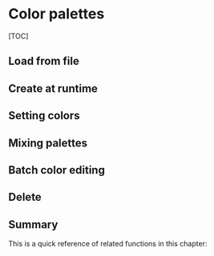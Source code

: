 # Color palettes

[TOC]

## Load from file

## Create at runtime

## Setting colors

## Mixing palettes

## Batch color editing

## Delete

## Summary
This is a quick reference of related functions in this chapter:
